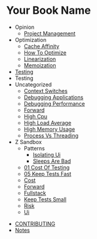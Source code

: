 # Your Book Name

- Opinion
  * [Project Management](opinion/project_management.md)
- Optimization
  * [Cache Affinity](optimization/cache_affinity.md)
  * [How To Optimize](optimization/how_to_optimize.md)
  * [Linearization](optimization/linearization.md)
  * [Memoization](optimization/memoization.md)
- [Testing](testing/testing.md)
- Testing
- Uncategorized
  * [Context Switches](uncategorized/context_switches.md)
  * [Debugging Applications](uncategorized/debugging_applications.md)
  * [Debugging Performance](uncategorized/debugging_performance.md)
  * [Forward](uncategorized/forward.md)
  * [High Cpu](uncategorized/high_cpu.md)
  * [High Load Average](uncategorized/high_load_average.md)
  * [High Memory Usage](uncategorized/high_memory_usage.md)
  * [Process Vs Threading](uncategorized/process_vs_threading.md)
- Z Sandbox
  - Patterns
    * [Isolating Ui](z_sandbox/patterns/isolating_ui.md)
    * [Sleeps Are Bad](z_sandbox/patterns/sleeps_are_bad.md)
  * [01 Cost Of Testing](z_sandbox/01_cost_of_testing.md)
  * [05 Keep Tests Fast](z_sandbox/05_keep_tests_fast.md)
  * [Cost](z_sandbox/cost.md)
  * [Forward](z_sandbox/forward.md)
  * [Fullstack](z_sandbox/fullstack.md)
  * [Keep Tests Small](z_sandbox/keep_tests_small.md)
  * [Risk](z_sandbox/risk.md)
  * [Ui](z_sandbox/ui.md)
* [CONTRIBUTING](CONTRIBUTING.md)
* [Notes](notes.md)
